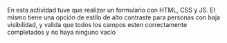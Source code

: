En esta actividad tuve que realizar un formulario con HTML, CSS y JS. El mismo tiene una opción de estilo de alto contraste para personas con baja visibilidad, y valida que todos los campos esten correctamente completados y no haya ninguno vacío

